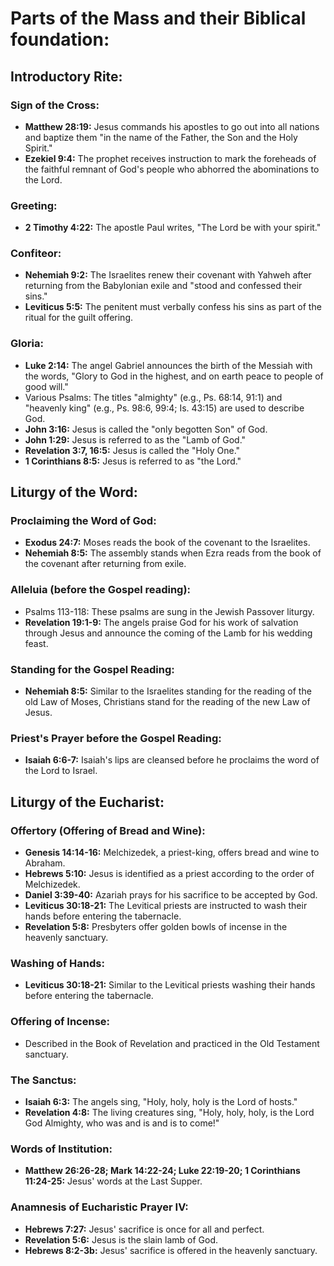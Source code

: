# Parts of the Mass and their Biblical foundation:

## Introductory Rite:

### Sign of the Cross:

- **Matthew 28:19:** Jesus commands his apostles to go out into all nations and baptize them "in the name of the Father, the Son and the Holy Spirit."
- **Ezekiel 9:4:** The prophet receives instruction to mark the foreheads of the faithful remnant of God's people who abhorred the abominations to the Lord.

### Greeting:

- **2 Timothy 4:22:** The apostle Paul writes, "The Lord be with your spirit."

### Confiteor:

- **Nehemiah 9:2:** The Israelites renew their covenant with Yahweh after returning from the Babylonian exile and "stood and confessed their sins."
- **Leviticus 5:5:** The penitent must verbally confess his sins as part of the ritual for the guilt offering.

### Gloria:

- **Luke 2:14:** The angel Gabriel announces the birth of the Messiah with the words, "Glory to God in the highest, and on earth peace to people of good will."
- Various Psalms: The titles "almighty" (e.g., Ps. 68:14, 91:1) and "heavenly king" (e.g., Ps. 98:6, 99:4; Is. 43:15) are used to describe God.
- **John 3:16:** Jesus is called the "only begotten Son" of God.
- **John 1:29:** Jesus is referred to as the "Lamb of God."
- **Revelation 3:7, 16:5:** Jesus is called the "Holy One."
- **1 Corinthians 8:5:** Jesus is referred to as "the Lord."

## Liturgy of the Word:

### Proclaiming the Word of God:

- **Exodus 24:7:** Moses reads the book of the covenant to the Israelites.
- **Nehemiah 8:5:** The assembly stands when Ezra reads from the book of the covenant after returning from exile.

### Alleluia (before the Gospel reading):

- Psalms 113-118: These psalms are sung in the Jewish Passover liturgy.
- **Revelation 19:1-9:** The angels praise God for his work of salvation through Jesus and announce the coming of the Lamb for his wedding feast.

### Standing for the Gospel Reading:

- **Nehemiah 8:5:** Similar to the Israelites standing for the reading of the old Law of Moses, Christians stand for the reading of the new Law of Jesus.

### Priest's Prayer before the Gospel Reading:

- **Isaiah 6:6-7:** Isaiah's lips are cleansed before he proclaims the word of the Lord to Israel.

## Liturgy of the Eucharist:

### Offertory (Offering of Bread and Wine):

- **Genesis 14:14-16:** Melchizedek, a priest-king, offers bread and wine to Abraham.
- **Hebrews 5:10:** Jesus is identified as a priest according to the order of Melchizedek.
- **Daniel 3:39-40:** Azariah prays for his sacrifice to be accepted by God.
- **Leviticus 30:18-21:** The Levitical priests are instructed to wash their hands before entering the tabernacle.
- **Revelation 5:8:** Presbyters offer golden bowls of incense in the heavenly sanctuary.

### Washing of Hands:

- **Leviticus 30:18-21:** Similar to the Levitical priests washing their hands before entering the tabernacle.

### Offering of Incense:

- Described in the Book of Revelation and practiced in the Old Testament sanctuary.

### The Sanctus:

- **Isaiah 6:3:** The angels sing, "Holy, holy, holy is the Lord of hosts."
- **Revelation 4:8:** The living creatures sing, "Holy, holy, holy, is the Lord God Almighty, who was and is and is to come!"

### Words of Institution:

- **Matthew 26:26-28; Mark 14:22-24; Luke 22:19-20; 1 Corinthians 11:24-25:** Jesus' words at the Last Supper.

### Anamnesis of Eucharistic Prayer IV:

- **Hebrews 7:27:** Jesus' sacrifice is once for all and perfect.
- **Revelation 5:6:** Jesus is the slain lamb of God.
- **Hebrews 8:2-3b:** Jesus' sacrifice is offered in the heavenly sanctuary.

